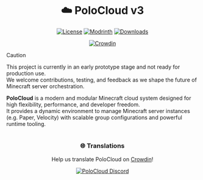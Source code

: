 <div align="center">

# ☁️ PoloCloud v3

[![License](https://img.shields.io/github/license/HttpMarco/polocloud?style=for-the-badge&color=b2204c)](../LICENSE)
[![Modrinth](https://img.shields.io/badge/Modrinth-polocloud-1bd96a?logo=modrinth&style=for-the-badge)](https://modrinth.com/organization/polocloud)
[![Downloads](https://img.shields.io/github/downloads/HttpMarco/Polocloud/total?style=for-the-badge&logo=github&color=2ea043)](https://github.com/HttpMarco/polocloud/releases)

[![Crowdin](https://badges.crowdin.net/polocloud/localized.svg)](https://crowdin.com/project/polocloud)

</div>

> [!CAUTION]
> This project is currently in an early prototype stage and not ready for production use.  
> We welcome contributions, testing, and feedback as we shape the future of Minecraft server orchestration.

**PoloCloud** is a modern and modular Minecraft cloud system designed for high flexibility, performance, and developer freedom.  
It provides a dynamic environment to manage Minecraft server instances (e.g. Paper, Velocity) with scalable group configurations and powerful runtime tooling.

<div align="center">

#
    
### 🌐 Translations
Help us translate PoloCloud on [Crowdin](https://crowdin.com/project/polocloud)!

<a href="https://discord.polocloud.de">
    <img alt="PoloCloud Discord" src="https://discord.com/api/guilds/1278460874679386244/widget.png?style=banner2">
</a>

</div>
